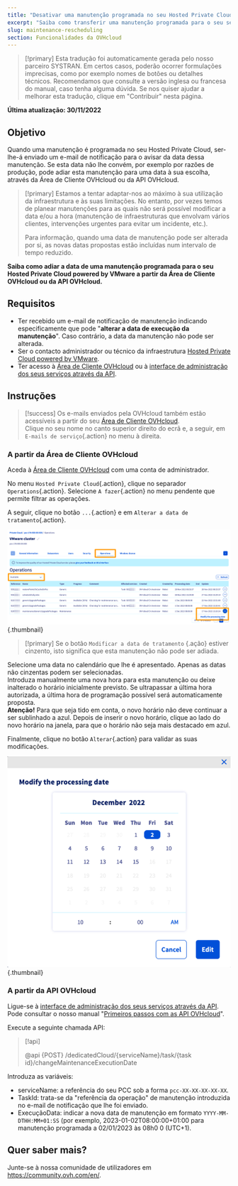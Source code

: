 ```yaml
---
title: "Desativar uma manutenção programada no seu Hosted Private Cloud"
excerpt: "Saiba como transferir uma manutenção programada para o seu serviço Hosted Private Cloud powered by VMware"
slug: maintenance-rescheduling
section: Funcionalidades da OVHcloud
---
```


> [!primary]
> Esta tradução foi automaticamente gerada pelo nosso parceiro SYSTRAN. Em certos casos, poderão ocorrer formulações imprecisas, como por exemplo nomes de botões ou detalhes técnicos. Recomendamos que consulte a versão inglesa ou francesa do manual, caso tenha alguma dúvida. Se nos quiser ajudar a melhorar esta tradução, clique em "Contribuir" nesta página.
>

**Última atualização: 30/11/2022**

## Objetivo

Quando uma manutenção é programada no seu Hosted Private Cloud, ser-lhe-á enviado um e-mail de notificação para o avisar da data dessa manutenção. Se esta data não lhe convém, por exemplo por razões de produção, pode adiar esta manutenção para uma data à sua escolha, através da Área de Cliente OVHcloud ou da API OVHcloud.

> [!primary]
> Estamos a tentar adaptar-nos ao máximo à sua utilização da infraestrutura e às suas limitações. No entanto, por vezes temos de planear manutenções para as quais não será possível modificar a data e/ou a hora (manutenção de infraestruturas que envolvam vários clientes, intervenções urgentes para evitar um incidente, etc.).
>
> Para informação, quando uma data de manutenção pode ser alterada por si, as novas datas propostas estão incluídas num intervalo de tempo reduzido.

**Saiba como adiar a data de uma manutenção programada para o seu Hosted Private Cloud powered by VMware a partir da Área de Cliente OVHcloud ou da API OVHcloud.**

## Requisitos

- Ter recebido um e-mail de notificação de manutenção indicando especificamente que pode "**alterar a data de execução da manutenção**". Caso contrário, a data da manutenção não pode ser alterada.
- Ser o contacto administrador ou técnico da infraestrutura [Hosted Private Cloud powered by VMware](https://www.ovhcloud.com/pt/enterprise/products/hosted-private-cloud/).
- Ter acesso à [Área de Cliente OVHcloud](https://www.ovh.com/auth/?action=gotomanager&from=https://www.ovh.pt/&ovhSubsidiary=pt) ou à [interface de administração dos seus serviços através da API](https://eu.api.ovh.com/).

## Instruções

> [!success]
> Os e-mails enviados pela OVHcloud também estão acessíveis a partir do seu [Área de Cliente OVHcloud](https://www.ovh.com/auth/?action=gotomanager&from=https://www.ovh.pt/&ovhSubsidiary=pt).<br>
> Clique no seu nome no canto superior direito do ecrã e, a seguir, em `E-mails de serviço`{.action} no menu à direita.

### A partir da Área de Cliente OVHcloud

Aceda à [Área de Cliente OVHcloud](https://www.ovh.com/auth/?action=gotomanager&from=https://www.ovh.pt/&ovhSubsidiary=pt) com uma conta de administrador.

No menu `Hosted Private Cloud`{.action}, clique no separador `Operations`{.action}. Selecione `A fazer`{.action} no menu pendente que permite filtrar as operações.

A seguir, clique no botão `...`{.action} e em `Alterar a data de tratamento`{.action}.

![alteração horária](images/maintenance-date-edition01.png){.thumbnail}

> [!primary]
> Se o botão `Modificar a data de tratamento` {.ação} estiver cinzento, isto significa que esta manutenção não pode ser adiada.

Selecione uma data no calendário que lhe é apresentado. Apenas as datas não cinzentas podem ser selecionadas.<br>
Introduza manualmente uma nova hora para esta manutenção ou deixe inalterado o horário inicialmente previsto. Se ultrapassar a última hora autorizada, a última hora de programação possível será automaticamente proposta.<br>
**Atenção!** Para que seja tido em conta, o novo horário não deve continuar a ser sublinhado a azul. Depois de inserir o novo horário, clique ao lado do novo horário na janela, para que o horário não seja mais destacado em azul.

Finalmente, clique no botão `Alterar`{.action} para validar as suas modificações.

![alteração horária](images/maintenance-date-edition02.png){.thumbnail}

### A partir da API OVHcloud

Ligue-se à [interface de administração dos seus serviços através da API](https://eu.api.ovh.com/). Pode consultar o nosso manual "[Primeiros passos com as API OVHcloud](https://docs.ovh.com/pt/api/first-steps-with-ovh-api/)".

Execute a seguinte chamada API:

> [!api]
>
> @api {POST} /dedicatedCloud/{serviceName}/task/{task id}/changeMaintenanceExecutionDate
>

Introduza as variáveis:

- serviceName: a referência do seu PCC sob a forma `pcc-XX-XX-XX-XX-XX`.
- TaskId: trata-se da "referência da operação" de manutenção introduzida no e-mail de notificação que lhe foi enviado.
- ExecuçãoData: indicar a nova data de manutenção em formato `YYYY-MM-DTHH:MM+01:SS` (por exemplo, 2023-01-02T08:00:00+01:00 para manutenção programada a 02/01/2023 às 08h0 0 (UTC+1).

## Quer saber mais?

Junte-se à nossa comunidade de utilizadores em <https://community.ovh.com/en/>.